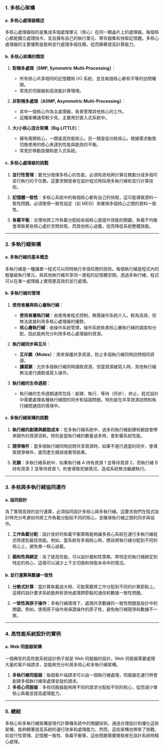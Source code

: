

### 1. **多核心架構**

#### a. **多核心處理器概述**
多核心處理器指的是集成多個處理單元（核心）在同一顆晶片上的處理器。每個核心都能獨立處理指令，並且擁有自己的執行單元、寄存器集和快取記憶體。多核心處理器的主要優勢是能夠並行處理多個任務，從而顯著提高計算能力。

#### b. **多核心架構的類型**
1. **對稱多處理（SMP, Symmetric Multi-Processing）**：
   - 所有核心共享相同的記憶體和 I/O 系統，並且每個核心都有平等的訪問權限。
   - 常見於伺服器和高效能計算環境。

2. **非對稱多處理（ASMP, Asymmetric Multi-Processing）**：
   - 其中一個核心作為主處理器，負責管理其他核心的工作。
   - 這種架構通常較少見，主要用於嵌入式系統中。

3. **大/小核心混合架構（Big.LITTLE）**：
   - 擁有兩類核心，一類是高性能核心，另一類是低功耗核心。根據需求動態切換使用的核心來達到性能與能效的平衡。
   - 常見於移動設備和嵌入式系統。

#### c. **多核心處理器的挑戰**
1. **並行性管理**：要充分發揮多核心的性能，必須有效地將計算任務劃分成多個可並行執行的子任務。這要求開發者在設計程式時採用多執行緒和並行計算技術。
   
2. **記憶體一致性**：多核心系統中的每個核心都有自己的快取，這可能導致資料一致性問題。必須使用一致性協定（如 MESI）來確保多個核心之間的資料一致性。

3. **負載平衡**：合理地將工作負載分配給各個核心是提升效能的關鍵。負載不均衡會導致某些核心處於空閒狀態，而其他核心過載，從而降低系統整體效能。

---

### 2. **多執行緒架構**

#### a. **多執行緒的基本概念**
多執行緒是一種讓單一程式可以同時執行多個任務的技術。每個執行緒是程式內的輕量級執行單元，與其他執行緒共享同一進程的記憶體空間。透過多執行緒，程式可以在單一處理器上實現更高效的並行處理。

#### b. **多執行緒的管理**
1. **使用者層與核心層執行緒**：
   - **使用者層執行緒**：由使用者程式控制，無需操作系統介入。較為高效，但無法直接利用多核心處理器的優勢。
   - **核心層執行緒**：由操作系統管理，操作系統負責核心層執行緒的調度和分配，因此能夠充分利用多核心處理器的資源。

2. **執行緒同步與互斥**：
   - **互斥鎖（Mutex）**：用來保護共享資源，防止多個執行緒同時訪問相同資源。
   - **讀寫鎖**：允許多個執行緒同時讀取資源，但當資源被寫入時，其他執行緒無法進行讀取或寫入操作。

3. **執行緒的生命週期**：
   - 執行緒的生命週期通常包括：創建、執行、等待（同步）、終止。程式設計中需要處理各種執行緒間的同步和協調問題，特別是在共享資源訪問和執行緒間通信的情境中。

#### c. **多執行緒架構的挑戰**
1. **執行緒的創建與銷毀成本**：在多執行緒系統中，過多的執行緒創建和銷毀會帶來額外的資源消耗，特別是當執行緒的數量過多時，會影響系統性能。
   
2. **競爭條件**：當多個執行緒同時訪問共享資源時，如果不進行適當的同步，會導致競爭條件，進而產生錯誤或異常結果。

3. **死鎖**：多執行緒系統中，如果執行緒 A 持有資源 1 並等待資源 2，而執行緒 B 持有資源 2 並等待資源 1，則會導致死鎖情況，造成系統無法繼續執行。

---

### 3. **多核與多執行緒協同運作**

#### a. **協同設計**
為了實現高效的並行運算，必須協同設計多核心與多執行緒。這要求我們在程式設計時充分考慮如何將工作負載分配給不同的核心，並確保執行緒之間的同步與協作。

1. **工作負載分配**：設計良好的負載平衡策略能夠讓多核心系統在運行多執行緒程式時達到最佳效能。例如，當系統有多個核心時，應該將執行緒分配到不同的核心上，避免單一核心過載。

2. **親和性與綁定**：為了提高性能，可以設計親和性策略，將特定的執行緒綁定到特定的核心，這樣可以減少上下文切換和快取未命中的情況。

#### b. **並行運算與數據一致性**
1. **分散式計算**：當計算負載過大時，可能需要將工作分配到不同的計算節點上。這樣的設計要求系統能夠有效地處理跨節點的通信和數據一致性問題。

2. **一致性與原子操作**：多執行緒環境下，處理共享數據的一致性問題是設計中的關鍵。例如，使用原子操作來保證操作的原子性，避免執行緒競爭和數據不一致。

---

### 4. **高性能系統設計的實例**

#### a. **Web 伺服器架構**
一個典型的高性能系統設計例子就是 Web 伺服器的設計。Web 伺服器需要處理大量的客戶端請求，並能夠充分利用多核心和多執行緒架構。

1. **多執行緒伺服器**：每個客戶端請求可以由一個執行緒處理，伺服器在運行時會創建多個執行緒來處理並發的請求。
2. **多核心伺服器**：多核伺服器能夠將不同的請求分配給不同的核心，從而減少單核心負載並提高處理能力。

---

### 5. **總結**

多核心和多執行緒架構是現代計算機系統中的關鍵技術。通過合理設計和優化這些架構，能夠顯著提高系統的運行效率和處理能力。然而，這些架構也帶來了挑戰，如並行性管理、記憶體一致性、負載平衡等，這些問題需要開發者在設計系統時精心處理。